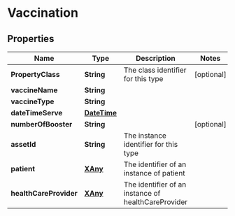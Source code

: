 
# Vaccination

## Properties
Name | Type | Description | Notes
------------ | ------------- | ------------- | -------------
**PropertyClass** | **String** | The class identifier for this type |  [optional]
**vaccineName** | **String** |  | 
**vaccineType** | **String** |  | 
**dateTimeServe** | [**DateTime**](DateTime.md) |  | 
**numberOfBooster** | **String** |  |  [optional]
**assetId** | **String** | The instance identifier for this type | 
**patient** | [**XAny**](XAny.md) | The identifier of an instance of patient | 
**healthCareProvider** | [**XAny**](XAny.md) | The identifier of an instance of healthCareProvider | 




